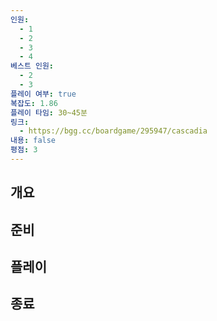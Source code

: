 ```yaml
---
인원:
  - 1
  - 2
  - 3
  - 4
베스트 인원:
  - 2
  - 3
플레이 여부: true
복잡도: 1.86
플레이 타임: 30~45분
링크:
  - https://bgg.cc/boardgame/295947/cascadia
내용: false
평점: 3
---
```

## 개요
## 준비
## 플레이
## 종료